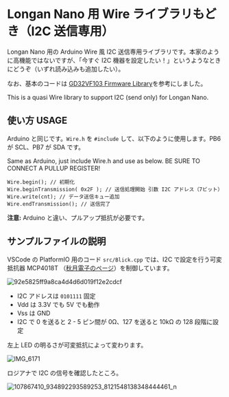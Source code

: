 # Longan Nano 用 Wire ライブラリもどき（I2C 送信専用） #

Longan Nano 用の Arduino Wire 風 I2C 送信専用ライブラリです。本家のように高機能ではないですが、「今すぐ I2C 機器を設定したい！」というようなときにどうぞ（いずれ読み込みも追加したい）。

なお、基本のコードは [GD32VF103 Firmware Library](https://github.com/riscv-mcu/GD32VF103_Firmware_Library/blob/master/Examples/I2C/Master_transmitter/main.c)を参考にしました。

This is a quasi Wire library to support I2C (send only) for Longan Nano. 

## 使い方 USAGE ##

Arduino と同じです。``Wire.h`` を ``#include`` して、以下のように使用します。PB6 が SCL、PB7 が SDA です。

Same as Arduino, just include Wire.h and use as below. BE SURE TO CONNECT A PULLUP REGISTER!

```
Wire.begin(); // 初期化
Wire.beginTransmission( 0x2F ); // 送信処理開始 引数 I2C アドレス（7ビット）
Wire.write(cnt); // データ送信キュー追加
Wire.endTransmission(); // 送信完了
```

**注意:**  Arduino と違い、プルアップ抵抗が必要です。

## サンプルファイルの説明 ##
VSCode の PlatformIO 用のコード ``src/Blick.cpp`` では、I2C で設定を行う可変抵抗器 MCP4018T （[秋月電子のページ](http://akizukidenshi.com/catalog/g/gI-07610/)）を制御しています。

![92e5825ff9a8ca4d4d6d019f12e2cdcf](https://user-images.githubusercontent.com/13434151/87855379-c4887580-c952-11ea-9473-914f825e82a2.png)

- I2C アドレスは ``0101111`` 固定
- Vdd は 3.3V でも 5V でも動作
- Vss は GND 
- I2C で 0 を送ると 2 - 5 ピン間が 0Ω、127 を送ると 10kΩ の 128 段階に設定

左上 LED の明るさが可変抵抗によって変わります。

![IMG_6171](https://user-images.githubusercontent.com/13434151/87855746-4c6f7f00-c955-11ea-8b0a-ca3e9376853a.JPG)


ロジアナで I2C の信号を確認したところ。

![107867410_934892293589253_8121548138348444461_n](https://user-images.githubusercontent.com/13434151/87855801-a07a6380-c955-11ea-814c-f23f70ee8fc4.png)
